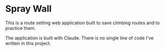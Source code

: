 # Spray Wall

This is a route setting web application built to save climbing routes and to practice them.

The application is built with Claude. There is no single line of code I've written in this project.

